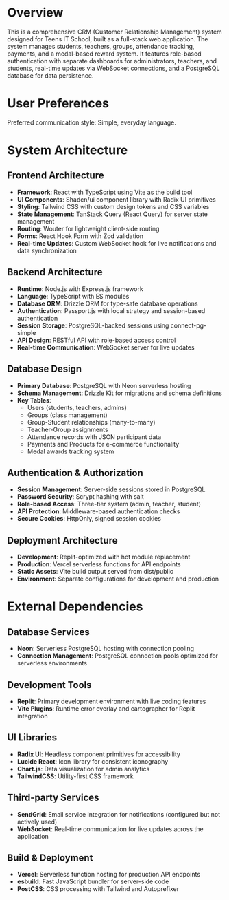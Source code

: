 # Overview

This is a comprehensive CRM (Customer Relationship Management) system designed for Teens IT School, built as a full-stack web application. The system manages students, teachers, groups, attendance tracking, payments, and a medal-based reward system. It features role-based authentication with separate dashboards for administrators, teachers, and students, real-time updates via WebSocket connections, and a PostgreSQL database for data persistence.

# User Preferences

Preferred communication style: Simple, everyday language.

# System Architecture

## Frontend Architecture
- **Framework**: React with TypeScript using Vite as the build tool
- **UI Components**: Shadcn/ui component library with Radix UI primitives
- **Styling**: Tailwind CSS with custom design tokens and CSS variables
- **State Management**: TanStack Query (React Query) for server state management
- **Routing**: Wouter for lightweight client-side routing
- **Forms**: React Hook Form with Zod validation
- **Real-time Updates**: Custom WebSocket hook for live notifications and data synchronization

## Backend Architecture
- **Runtime**: Node.js with Express.js framework
- **Language**: TypeScript with ES modules
- **Database ORM**: Drizzle ORM for type-safe database operations
- **Authentication**: Passport.js with local strategy and session-based authentication
- **Session Storage**: PostgreSQL-backed sessions using connect-pg-simple
- **API Design**: RESTful API with role-based access control
- **Real-time Communication**: WebSocket server for live updates

## Database Design
- **Primary Database**: PostgreSQL with Neon serverless hosting
- **Schema Management**: Drizzle Kit for migrations and schema definitions
- **Key Tables**: 
  - Users (students, teachers, admins)
  - Groups (class management)
  - Group-Student relationships (many-to-many)
  - Teacher-Group assignments
  - Attendance records with JSON participant data
  - Payments and Products for e-commerce functionality
  - Medal awards tracking system

## Authentication & Authorization
- **Session Management**: Server-side sessions stored in PostgreSQL
- **Password Security**: Scrypt hashing with salt
- **Role-based Access**: Three-tier system (admin, teacher, student)
- **API Protection**: Middleware-based authentication checks
- **Secure Cookies**: HttpOnly, signed session cookies

## Deployment Architecture
- **Development**: Replit-optimized with hot module replacement
- **Production**: Vercel serverless functions for API endpoints
- **Static Assets**: Vite build output served from dist/public
- **Environment**: Separate configurations for development and production

# External Dependencies

## Database Services
- **Neon**: Serverless PostgreSQL hosting with connection pooling
- **Connection Management**: PostgreSQL connection pools optimized for serverless environments

## Development Tools
- **Replit**: Primary development environment with live coding features
- **Vite Plugins**: Runtime error overlay and cartographer for Replit integration

## UI Libraries
- **Radix UI**: Headless component primitives for accessibility
- **Lucide React**: Icon library for consistent iconography
- **Chart.js**: Data visualization for admin analytics
- **TailwindCSS**: Utility-first CSS framework

## Third-party Services
- **SendGrid**: Email service integration for notifications (configured but not actively used)
- **WebSocket**: Real-time communication for live updates across the application

## Build & Deployment
- **Vercel**: Serverless function hosting for production API endpoints
- **esbuild**: Fast JavaScript bundler for server-side code
- **PostCSS**: CSS processing with Tailwind and Autoprefixer